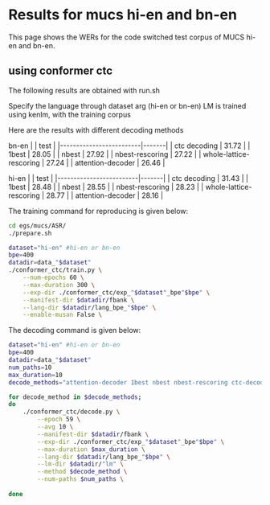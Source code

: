 # Results for mucs hi-en and bn-en

This page shows the WERs for the code switched test corpus of MUCS hi-en and bn-en.

## using conformer ctc

The following results are obtained with run.sh

Specify the language through dataset arg (hi-en or bn-en)
LM is trained using kenlm, with the training corpus

Here are the results with different decoding methods

bn-en
|                         | test  |
|-------------------------|-------|
| ctc decoding            | 31.72 |
| 1best                   | 28.05 |
| nbest                   | 27.92 |
| nbest-rescoring         | 27.22 |
| whole-lattice-rescoring | 27.24 |
| attention-decoder       | 26.46 |

hi-en
|                         | test  |
|-------------------------|-------|
| ctc decoding            | 31.43 |
| 1best                   | 28.48 |
| nbest                   | 28.55 |
| nbest-rescoring         | 28.23 |
| whole-lattice-rescoring | 28.77 |
| attention-decoder       | 28.16 |

The training command for reproducing is given below:
```bash
cd egs/mucs/ASR/
./prepare.sh

dataset="hi-en" #hi-en or bn-en
bpe=400
datadir=data_"$dataset"
./conformer_ctc/train.py \
    --num-epochs 60 \
    --max-duration 300 \
    --exp-dir ./conformer_ctc/exp_"$dataset"_bpe"$bpe" \
    --manifest-dir $datadir/fbank \
    --lang-dir $datadir/lang_bpe_"$bpe" \
    --enable-musan False \
```

The decoding command is given below:
```bash
dataset="hi-en" #hi-en or bn-en
bpe=400
datadir=data_"$dataset"
num_paths=10
max_duration=10
decode_methods="attention-decoder 1best nbest nbest-rescoring ctc-decoding whole-lattice-rescoring"

for decode_method in $decode_methods; 
do
    ./conformer_ctc/decode.py \
        --epoch 59 \
        --avg 10 \
        --manifest-dir $datadir/fbank \
        --exp-dir ./conformer_ctc/exp_"$dataset"_bpe"$bpe" \
        --max-duration $max_duration \
        --lang-dir $datadir/lang_bpe_"$bpe" \
        --lm-dir $datadir/"lm" \
        --method $decode_method \
        --num-paths $num_paths \
        
done
```